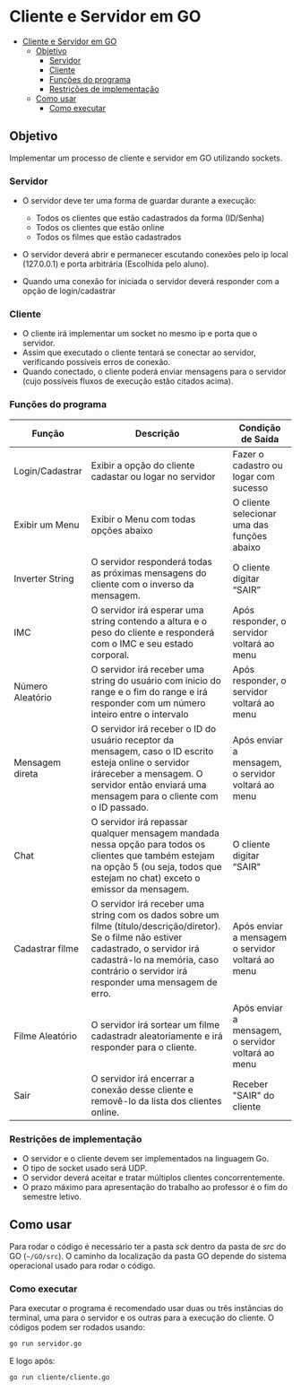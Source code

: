 # Cliente e Servidor em GO

- [Cliente e Servidor em GO](#cliente-e-servidor-em-go)
	- [Objetivo](#objetivo)
		- [Servidor](#servidor)
		- [Cliente](#cliente)
		- [Funções do programa](#funções-do-programa)
		- [Restrições de implementação](#restrições-de-implementação)
	- [Como usar](#como-usar)
		- [Como executar](#como-executar)

## Objetivo

Implementar um processo de cliente e servidor em GO utilizando sockets.

### Servidor

- O servidor deve ter uma forma de guardar durante a execução:
  - Todos os clientes que estão cadastrados da forma (ID/Senha)
  - Todos os clientes que estão online
  - Todos os filmes que estão cadastrados
  
- O servidor deverá abrir e permanecer escutando conexões pelo ip local (127.0.0.1) e porta arbitrária (Escolhida pelo aluno).
- Quando uma conexão for iniciada o servidor deverá responder com a opção de login/cadastrar


### Cliente

- O cliente irá implementar um socket no mesmo ip e porta que o servidor.
- Assim que executado o cliente tentará se conectar ao servidor, verificando possíveis erros de conexão.
- Quando conectado, o cliente poderá enviar mensagens para o servidor (cujo possíveis fluxos de execução estão citados acima).

### Funções do programa

Função | Descrição | Condição de Saída
---------|----------|---------
 Login/Cadastrar | Exibir a opção do cliente cadastar ou logar no servidor | Fazer o cadastro ou logar com sucesso
 Exibir um Menu | Exibir o Menu com todas opções abaixo | O cliente selecionar uma das funções abaixo
 Inverter String | O servidor responderá todas as próximas mensagens do cliente com o inverso da mensagem. | O cliente digitar “SAIR”
 IMC | O servidor irá esperar uma string contendo a altura e o peso do cliente e responderá com o IMC e seu estado corporal. | Após responder, o servidor voltará ao menu
 Número Aleatório | O servidor irá receber uma string do usuário com inicio do range e o fim do range e irá responder com um número inteiro entre o intervalo | Após responder, o servidor voltará ao menu
 Mensagem direta | O servidor irá receber o ID do usuário receptor da mensagem, caso o ID escrito esteja online o servidor iráreceber a mensagem. O servidor então enviará uma mensagem para o cliente com o ID passado. | Após enviar a mensagem, o servidor voltará ao menu
 Chat |  O servidor irá repassar qualquer mensagem mandada nessa opção para todos os clientes que também estejam na opção 5 (ou seja, todos que estejam no chat) exceto o emissor da mensagem. | O cliente digitar “SAIR"
 Cadastrar filme | O servidor irá receber uma string com os dados sobre um filme (título/descrição/diretor). Se o filme não estiver cadastrado, o servidor irá cadastrá-lo na memória, caso contrário o servidor irá responder uma mensagem de erro. |  Após enviar a mensagem o servidor voltará ao menu
 Filme Aleatório | O servidor irá sortear um filme cadastradr aleatoriamente e irá responder para o cliente. | Após enviar a mensagem, o servidor voltará ao menu
 Sair | O servidor irá encerrar a conexão desse cliente e removê-lo da lista dos clientes online. | Receber "SAIR" do cliente

### Restrições de implementação

- O servidor e o cliente devem ser implementados na linguagem Go.
- O tipo de socket usado será UDP.
- O servidor deverá aceitar e tratar múltiplos clientes concorrentemente.
- O prazo máximo para apresentação do trabalho ao professor é o fim do semestre letivo.

## Como usar

Para rodar o código é necessário ter a pasta *sck* dentro da pasta de *src* do GO (`~/GO/src`). O caminho da localização da pasta GO depende do sistema operacional usado para rodar o código.

### Como executar

Para executar o programa é recomendado usar duas ou três instâncias do terminal, uma para o servidor e os outras para a execução do cliente. O códigos podem ser rodados usando:

```bash
go run servidor.go
```

E logo após:

```bash
go run cliente/cliente.go
```
